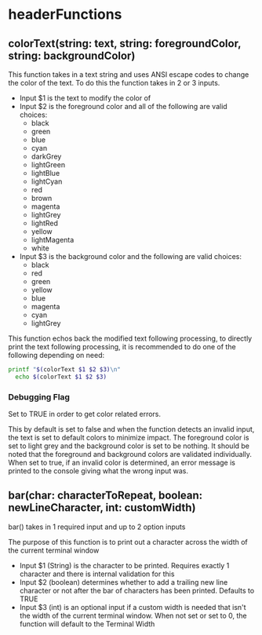 # headerFunctions

## colorText(string: text, string: foregroundColor, string: backgroundColor)
This function takes in a text string and uses ANSI escape codes to change the color of the text. To do this the function takes in 2 or 3 inputs.
- Input $1 is the text to modify the color of
- Input $2 is the foreground color and all of the following are valid choices:
	- black
	- green
	- blue
	- cyan
	- darkGrey
	- lightGreen
	- lightBlue
	- lightCyan
	- red
	- brown
	- magenta
	- lightGrey
	- lightRed
	- yellow
	- lightMagenta
	- white
- Input $3 is the background color and the following are valid choices:
	- black
	- red
	- green
	- yellow
	- blue
	- magenta
	- cyan
	- lightGrey

This function echos back the modified text following processing, to directly print the text following processing, it is recommended to do one of the following depending on need:
``` bash
printf "$(colorText $1 $2 $3)\n"
  echo $(colorText $1 $2 $3)
```
### Debugging Flag
Set to TRUE in order to get color related errors.

This by default is set to false and when the function detects an invalid input, the text is set to default colors to minimize impact. The foreground color is set to light grey and the background color is set to be nothing. It should be noted that the foreground and background colors are validated individually. When set to true, if an invalid color is determined, an error message is printed to the console giving what the wrong input was.

## bar(char: characterToRepeat, boolean: newLineCharacter, int: customWidth)
bar() takes in 1 required input and up to 2 option inputs

The purpose of this function is to print out a character across the width of the current terminal window
- Input $1 (String) is the character to be printed. Requires exactly 1 character and there is internal validation for this
- Input $2 (boolean) determines whether to add a trailing new line character or not after the bar of characters has been printed. Defaults to TRUE
- Input $3 (int) is an optional input if a custom width is needed that isn't the width of the current terminal window. When not set or set to 0, the function will default to the Terminal Width
